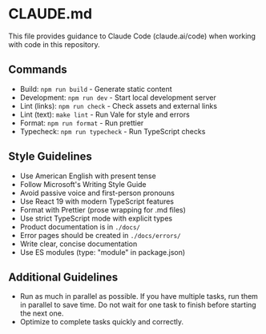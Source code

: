 # CLAUDE.md

This file provides guidance to Claude Code (claude.ai/code) when working with
code in this repository.

## Commands

- Build: `npm run build` - Generate static content
- Development: `npm run dev` - Start local development server
- Lint (links): `npm run check` - Check assets and external links
- Lint (text): `make lint` - Run Vale for style and errors
- Format: `npm run format` - Run prettier
- Typecheck: `npm run typecheck` - Run TypeScript checks

## Style Guidelines

- Use American English with present tense
- Follow Microsoft's Writing Style Guide
- Avoid passive voice and first-person pronouns
- Use React 19 with modern TypeScript features
- Format with Prettier (prose wrapping for .md files)
- Use strict TypeScript mode with explicit types
- Product documentation is in `./docs/`
- Error pages should be created in `./docs/errors/`
- Write clear, concise documentation
- Use ES modules (type: "module" in package.json)

## Additional Guidelines

- Run as much in parallel as possible. If you have multiple tasks, run them in
  parallel to save time. Do not wait for one task to finish before starting the
  next one.
- Optimize to complete tasks quickly and correctly.
